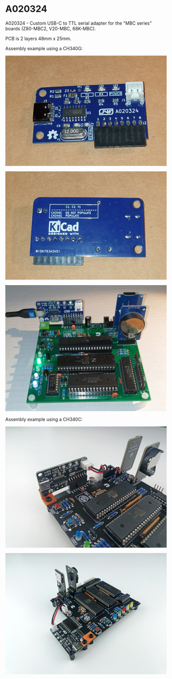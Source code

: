 # A020324
A020324 - Custom USB-C to TTL serial adapter for the "MBC series" boards (Z80-MBC2, V20-MBC, 68K-MBC).

PCB is 2 layers 48mm x 25mm.

Assembly example using a CH340G:

![Alt text](https://github.com/SuperFabius/A020324/blob/main/A020324%20front.jpg)


![Alt text](https://github.com/SuperFabius/A020324/blob/main/A020324%20back.jpg)


![Alt text](https://github.com/SuperFabius/A020324/blob/main/A020324%20example.jpg)

Assembly example using a CH340C:

![Alt text](https://github.com/SuperFabius/A020324/blob/main/A020324%20example_2.jpg)


![Alt text](https://github.com/SuperFabius/A020324/blob/main/A020324%20example_3.jpg)
